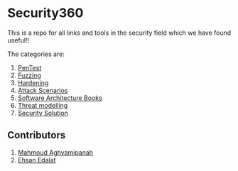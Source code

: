 # Security360
This is a repo for all links and tools in the security field which we have found useful!!

The categories are:

1. [PenTest](./PenTest/)
2. [Fuzzing](./Fuzzing/)
3. [Hardening](./Hardening/)
4. [Attack Scenarios](./Attack%20Scenarios/)
5. [Software Architecture Books](https://github.com/mhadidg/software-architecture-books)
6. [Threat modelling](./Threat%20modelling)
7. [Security Solution](./Security%20Solutions)



## Contributors

1. [Mahmoud Aghvamipanah](https://github.com/mahmoudaghvami)
2. [Ehsan Edalat](https://github.com/ehsanedalat)

